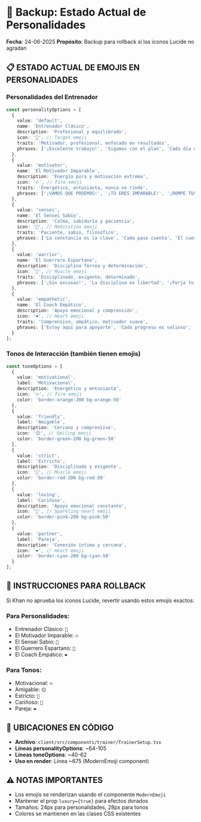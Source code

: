 # 🔄 Backup: Estado Actual de Personalidades
**Fecha**: 24-06-2025
**Propósito**: Backup para rollback si los iconos Lucide no agradan

## 📋 ESTADO ACTUAL DE EMOJIS EN PERSONALIDADES

### Personalidades del Entrenador
```typescript
const personalityOptions = [
  {
    value: 'default',
    name: 'Entrenador Clásico',
    description: 'Profesional y equilibrado',
    icon: '🎯', // Target emoji
    traits: 'Motivador, profesional, enfocado en resultados',
    phrases: ['¡Excelente trabajo!', 'Sigamos con el plan', 'Cada día más fuerte']
  },
  {
    value: 'motivator',
    name: 'El Motivador Imparable',
    description: 'Energía pura y motivación extrema',
    icon: '🔥', // Fire emoji
    traits: 'Energético, entusiasta, nunca se rinde',
    phrases: ['¡VAMOS QUE PODEMOS!', '¡TÚ ERES IMPARABLE!', '¡ROMPE TUS LÍMITES!']
  },
  {
    value: 'sensei',
    name: 'El Sensei Sabio',
    description: 'Calma, sabiduría y paciencia',
    icon: '🧘', // Meditation emoji
    traits: 'Paciente, sabio, filosófico',
    phrases: ['La constancia es la clave', 'Cada paso cuenta', 'El cuerpo sigue a la mente']
  },
  {
    value: 'warrior',
    name: 'El Guerrero Espartano',
    description: 'Disciplina férrea y determinación',
    icon: '💪', // Muscle emoji
    traits: 'Disciplinado, exigente, determinado',
    phrases: ['¡Sin excusas!', 'La disciplina es libertad', '¡Forja tu destino!']
  },
  {
    value: 'empathetic',
    name: 'El Coach Empático',
    description: 'Apoyo emocional y comprensión',
    icon: '❤️', // Heart emoji
    traits: 'Comprensivo, empático, motivador suave',
    phrases: ['Estoy aquí para apoyarte', 'Cada progreso es valioso', 'Cree en ti mismo']
  }
];
```

### Tonos de Interacción (también tienen emojis)
```typescript
const toneOptions = [
  {
    value: 'motivational',
    label: 'Motivacional',
    description: 'Energético y entusiasta',
    icon: '🔥', // Fire emoji
    color: 'border-orange-200 bg-orange-50'
  },
  {
    value: 'friendly',
    label: 'Amigable',
    description: 'Cercano y comprensivo',
    icon: '😊', // Smiling emoji
    color: 'border-green-200 bg-green-50'
  },
  {
    value: 'strict',
    label: 'Estricto',
    description: 'Disciplinado y exigente',
    icon: '💪', // Muscle emoji
    color: 'border-red-200 bg-red-50'
  },
  {
    value: 'loving',
    label: 'Cariñoso',
    description: 'Apoyo emocional constante',
    icon: '💖', // Sparkling heart emoji
    color: 'border-pink-200 bg-pink-50'
  },
  {
    value: 'partner',
    label: 'Pareja',
    description: 'Conexión íntima y cercana',
    icon: '❤️', // Heart emoji
    color: 'border-cyan-200 bg-cyan-50'
  }
];
```

## 🔄 INSTRUCCIONES PARA ROLLBACK
Si Khan no aprueba los iconos Lucide, revertir usando estos emojis exactos:

### Para Personalidades:
- Entrenador Clásico: `🎯`
- El Motivador Imparable: `🔥`
- El Sensei Sabio: `🧘`
- El Guerrero Espartano: `💪`
- El Coach Empático: `❤️`

### Para Tonos:
- Motivacional: `🔥`
- Amigable: `😊`
- Estricto: `💪`
- Cariñoso: `💖`
- Pareja: `❤️`

## 📍 UBICACIONES EN CÓDIGO
- **Archivo**: `client/src/components/trainer/TrainerSetup.tsx`
- **Líneas personalityOptions**: ~64-105
- **Líneas toneOptions**: ~40-62
- **Uso en render**: Línea ~675 (ModernEmoji component)

## ⚠️ NOTAS IMPORTANTES
- Los emojis se renderizan usando el componente `ModernEmoji`
- Mantener el prop `luxury={true}` para efectos dorados
- Tamaños: 24px para personalidades, 28px para tonos
- Colores se mantienen en las clases CSS existentes
